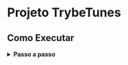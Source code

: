 # Projeto TrybeTunes

## Como Executar

<details>
 <summary><strong> Passo a passo</strong></summary>
  
1. Clone o repositório

- Use o comando: `git clone git@github.com:LiviaBoechat/Projeto_TrybeTunes.git`
- Entre na pasta do repositório que você acabou de clonar:
    - `cd projeto-trybeTunes`

2. Instale as dependências

- `mvn install`

3. Execute o projeto
   
- `npm start`

</details>
